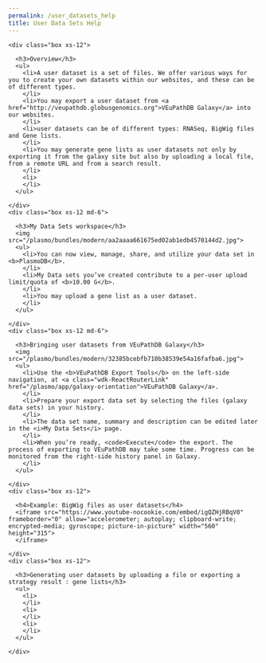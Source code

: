 ```yaml
---
permalink: /user_datasets_help
title: User Data Sets Help
---
```

<style>


</style>


<div class="static-content">

  <div class="row UserDataset-Help">

    <div class="box xs-12">

      <h3>Overview</h3>
      <ul>
        <li>A user dataset is a set of files. We offer various ways for you to create your own datasets within our websites, and these can be of different types.
        </li>
        <li>You may export a user dataset from <a href="http://veupathdb.globusgenomics.org">VEuPathDB Galaxy</a> into our websites.
        </li>
        <li>user datasets can be of different types: RNASeq, BigWig files and Gene lists. 
        </li>
        <li>You may generate gene lists as user datasets not only by exporting it from the galaxy site but also by uploading a local file, from a remote URL and from a search result.
        </li>
        <li>
        </li>
      </ul>

    </div>
    <div class="box xs-12 md-6">

      <h3>My Data Sets workspace</h3>
      <img src="/plasmo/bundles/modern/aa2aaaa661675ed02ab1edb4570144d2.jpg">
      <ul>
        <li>You can now view, manage, share, and utilize your data set in <b>PlasmoDB</b>.
        </li>
        <li>My Data sets you’ve created contribute to a per-user upload limit/quota of <b>10.00 G</b>.
        </li>
        <li>You may upload a gene list as a user dataset.
        </li>
      </ul>

    </div>
    <div class="box xs-12 md-6">

      <h3>Bringing user datasets from VEuPathDB Galaxy</h3>
      <img src="/plasmo/bundles/modern/32385bcebfb710b38539e54a16fafba6.jpg">
      <ul>
        <li>Use the <b>VEuPathDB Export Tools</b> on the left-side navigation, at <a class="wdk-ReactRouterLink" href="/plasmo/app/galaxy-orientation">VEuPathDB Galaxy</a>.
        </li>
        <li>Prepare your export data set by selecting the files (galaxy data sets) in your history.
        </li>
        <li>The data set name, summary and description can be edited later in the <i>My Data Sets</i> page.
        </li>
        <li>When you’re ready, <code>Execute</code> the export. The process of exporting to VEuPathDB may take some time. Progress can be monitored from the right-side history panel in Galaxy.
        </li>
      </ul>

    </div>
    <div class="box xs-12">

      <h4>Example: BigWig files as user datasets</h4>
      <iframe src="https://www.youtube-nocookie.com/embed/igQZHjRBqV0" frameborder="0" allow="accelerometer; autoplay; clipboard-write; encrypted-media; gyroscope; picture-in-picture" width="560" height="315">
      </iframe>

    </div>
    <div class="box xs-12">

      <h3>Generating user datasets by uploading a file or exporting a strategy result : gene lists</h3>
      <ul>
        <li>
        </li>
        <li>
        </li>
        <li>
        </li>
      </ul>
    
    </div>

  </div>

</div>
